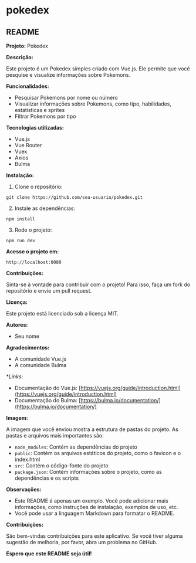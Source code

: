 # pokedex

## README

**Projeto:** Pokedex

**Descrição:**

Este projeto é um Pokedex simples criado com Vue.js. Ele permite que você pesquise e visualize informações sobre Pokemons.

**Funcionalidades:**

* Pesquisar Pokemons por nome ou número
* Visualizar informações sobre Pokemons, como tipo, habilidades, estatísticas e sprites
* Filtrar Pokemons por tipo

**Tecnologias utilizadas:**

* Vue.js
* Vue Router
* Vuex
* Axios
* Bulma

**Instalação:**

1. Clone o repositório:

```
git clone https://github.com/seu-usuario/pokedex.git
```

2. Instale as dependências:

```
npm install
```

3. Rode o projeto:

```
npm run dev
```

**Acesse o projeto em:**

```
http://localhost:8080
```

**Contribuições:**

Sinta-se à vontade para contribuir com o projeto! Para isso, faça um fork do repositório e envie um pull request.

**Licença:**

Este projeto está licenciado sob a licença MIT.

**Autores:**

* Seu nome

**Agradecimentos:**

* A comunidade Vue.js
* A comunidade Bulma

**Links:*
* Documentação do Vue.js: [https://vuejs.org/guide/introduction.html](https://vuejs.org/guide/introduction.html)
* Documentação do Bulma: [https://bulma.io/documentation/](https://bulma.io/documentation/)

**Imagem:**

A imagem que você enviou mostra a estrutura de pastas do projeto. As pastas e arquivos mais importantes são:

* `node_modules`: Contém as dependências do projeto
* `public`: Contém os arquivos estáticos do projeto, como o favicon e o index.html
* `src`: Contém o código-fonte do projeto
* `package.json`: Contém informações sobre o projeto, como as dependências e os scripts

**Observações:**

* Este README é apenas um exemplo. Você pode adicionar mais informações, como instruções de instalação, exemplos de uso, etc.
* Você pode usar a linguagem Markdown para formatar o README.

**Contribuições:**

São bem-vindas contribuições para este aplicativo. Se você tiver alguma sugestão de melhoria, por favor, abra um problema no GitHub.


**Espero que este README seja útil!**